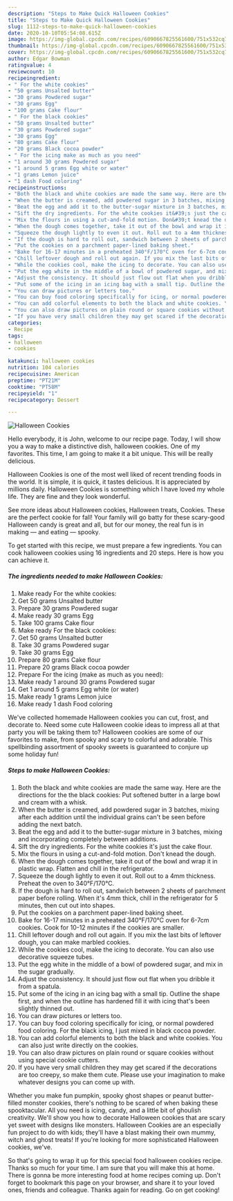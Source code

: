 ```yaml
---
description: "Steps to Make Quick Halloween Cookies"
title: "Steps to Make Quick Halloween Cookies"
slug: 1112-steps-to-make-quick-halloween-cookies
date: 2020-10-10T05:54:08.615Z
image: https://img-global.cpcdn.com/recipes/6090667825561600/751x532cq70/halloween-cookies-recipe-main-photo.jpg
thumbnail: https://img-global.cpcdn.com/recipes/6090667825561600/751x532cq70/halloween-cookies-recipe-main-photo.jpg
cover: https://img-global.cpcdn.com/recipes/6090667825561600/751x532cq70/halloween-cookies-recipe-main-photo.jpg
author: Edgar Bowman
ratingvalue: 4
reviewcount: 10
recipeingredient:
- " For the white cookies"
- "50 grams Unsalted butter"
- "30 grams Powdered sugar"
- "30 grams Egg"
- "100 grams Cake flour"
- " For the black cookies"
- "50 grams Unsalted butter"
- "30 grams Powdered sugar"
- "30 grams Egg"
- "80 grams Cake flour"
- "20 grams Black cocoa powder"
- " For the icing make as much as you need"
- "1 around 30 grams Powdered sugar"
- "1 around 5 grams Egg white or water"
- "1 grams Lemon juice"
- "1 dash Food coloring"
recipeinstructions:
- "Both the black and white cookies are made the same way. Here are the directions for the the black cookies: Put softened butter in a large bowl and cream with a whisk."
- "When the butter is creamed, add powdered sugar in 3 batches, mixing after each addition until the individual grains can&#39;t be seen before adding the next batch."
- "Beat the egg and add it to the butter-sugar mixture in 3 batches, mixing and incorporating completely between additions."
- "Sift the dry ingredients. For the white cookies it&#39;s just the cake flour."
- "Mix the flours in using a cut-and-fold motion. Don&#39;t knead the dough."
- "When the dough comes together, take it out of the bowl and wrap it in plastic wrap. Flatten and chill in the refrigerator."
- "Squeeze the dough lightly to even it out. Roll out to a 4mm thickness. Preheat the oven to 340°F/170°C."
- "If the dough is hard to roll out, sandwich between 2 sheets of parchment paper before rolling. When it&#39;s 4mm thick, chill in the refrigerator for 5 minutes, then cut out into shapes."
- "Put the cookies on a parchment paper-lined baking sheet."
- "Bake for 16-17 minutes in a preheated 340°F/170°C oven for 6-7cm cookies. Cook for 10-12 minutes if the cookies are smaller."
- "Chill leftover dough and roll out again. If you mix the last bits of leftover dough, you can make marbled cookies."
- "While the cookies cool, make the icing to decorate. You can also use decorative squeeze tubes."
- "Put the egg white in the middle of a bowl of powdered sugar, and mix in the sugar gradually."
- "Adjust the consistency. It should just flow out flat when you dribble it from a spatula."
- "Put some of the icing in an icing bag with a small tip. Outline the shape first, and when the outline has hardened fill it with icing that&#39;s been slightly thinned out."
- "You can draw pictures or letters too."
- "You can buy food coloring specifically for icing, or normal powdered food coloring. For the black icing, I just mixed in black cocoa powder."
- "You can add colorful elements to both the black and white cookies. You can also just write directly on the cookies."
- "You can also draw pictures on plain round or square cookies without using special cookie cutters."
- "If you have very small children they may get scared if the decorations are too creepy, so make them cute. Please use your imagination to make whatever designs you can come up with."
categories:
- Recipe
tags:
- halloween
- cookies

katakunci: halloween cookies 
nutrition: 104 calories
recipecuisine: American
preptime: "PT21M"
cooktime: "PT58M"
recipeyield: "1"
recipecategory: Dessert

---
```



![Halloween Cookies](https://img-global.cpcdn.com/recipes/6090667825561600/751x532cq70/halloween-cookies-recipe-main-photo.jpg)

Hello everybody, it is John, welcome to our recipe page. Today, I will show you a way to make a distinctive dish, halloween cookies. One of my favorites. This time, I am going to make it a bit unique. This will be really delicious.

Halloween Cookies is one of the most well liked of recent trending foods in the world. It is simple, it is quick, it tastes delicious. It is appreciated by millions daily. Halloween Cookies is something which I have loved my whole life. They are fine and they look wonderful.

See more ideas about Halloween cookies, Halloween treats, Cookies. These are the perfect cookie for fall! Your family will go batty for these scary-good Halloween candy is great and all, but for our money, the real fun is in making — and eating — spooky.


To get started with this recipe, we must prepare a few ingredients. You can cook halloween cookies using 16 ingredients and 20 steps. Here is how you can achieve it.

<!--inarticleads1-->

##### The ingredients needed to make Halloween Cookies:

1. Make ready  For the white cookies:
1. Get 50 grams Unsalted butter
1. Prepare 30 grams Powdered sugar
1. Make ready 30 grams Egg
1. Take 100 grams Cake flour
1. Make ready  For the black cookies:
1. Get 50 grams Unsalted butter
1. Take 30 grams Powdered sugar
1. Take 30 grams Egg
1. Prepare 80 grams Cake flour
1. Prepare 20 grams Black cocoa powder
1. Prepare  For the icing (make as much as you need):
1. Make ready 1 around 30 grams Powdered sugar
1. Get 1 around 5 grams Egg white (or water)
1. Make ready 1 grams Lemon juice
1. Make ready 1 dash Food coloring


We&#39;ve collected homemade Halloween cookies you can cut, frost, and decorate to. Need some cute Halloween cookie ideas to impress all at that party you will be taking them to? Halloween cookies are some of our favorites to make, from spooky and scary to colorful and adorable. This spellbinding assortment of spooky sweets is guaranteed to conjure up some holiday fun! 

<!--inarticleads2-->

##### Steps to make Halloween Cookies:

1. Both the black and white cookies are made the same way. Here are the directions for the the black cookies: Put softened butter in a large bowl and cream with a whisk.
1. When the butter is creamed, add powdered sugar in 3 batches, mixing after each addition until the individual grains can&#39;t be seen before adding the next batch.
1. Beat the egg and add it to the butter-sugar mixture in 3 batches, mixing and incorporating completely between additions.
1. Sift the dry ingredients. For the white cookies it&#39;s just the cake flour.
1. Mix the flours in using a cut-and-fold motion. Don&#39;t knead the dough.
1. When the dough comes together, take it out of the bowl and wrap it in plastic wrap. Flatten and chill in the refrigerator.
1. Squeeze the dough lightly to even it out. Roll out to a 4mm thickness. Preheat the oven to 340°F/170°C.
1. If the dough is hard to roll out, sandwich between 2 sheets of parchment paper before rolling. When it&#39;s 4mm thick, chill in the refrigerator for 5 minutes, then cut out into shapes.
1. Put the cookies on a parchment paper-lined baking sheet.
1. Bake for 16-17 minutes in a preheated 340°F/170°C oven for 6-7cm cookies. Cook for 10-12 minutes if the cookies are smaller.
1. Chill leftover dough and roll out again. If you mix the last bits of leftover dough, you can make marbled cookies.
1. While the cookies cool, make the icing to decorate. You can also use decorative squeeze tubes.
1. Put the egg white in the middle of a bowl of powdered sugar, and mix in the sugar gradually.
1. Adjust the consistency. It should just flow out flat when you dribble it from a spatula.
1. Put some of the icing in an icing bag with a small tip. Outline the shape first, and when the outline has hardened fill it with icing that&#39;s been slightly thinned out.
1. You can draw pictures or letters too.
1. You can buy food coloring specifically for icing, or normal powdered food coloring. For the black icing, I just mixed in black cocoa powder.
1. You can add colorful elements to both the black and white cookies. You can also just write directly on the cookies.
1. You can also draw pictures on plain round or square cookies without using special cookie cutters.
1. If you have very small children they may get scared if the decorations are too creepy, so make them cute. Please use your imagination to make whatever designs you can come up with.


Whether you make fun pumpkin, spooky ghost shapes or peanut butter-filled monster cookies, there&#39;s nothing to be scared of when baking these spooktacular. All you need is icing, candy, and a little bit of ghoulish creativity. We&#39;ll show you how to decorate Halloween cookies that are scary yet sweet with designs like monsters. Halloween Cookies are an especially fun project to do with kids; they&#39;ll have a blast making their own mummy, witch and ghost treats! If you&#39;re looking for more sophisticated Halloween cookies, we&#39;ve. 

So that's going to wrap it up for this special food halloween cookies recipe. Thanks so much for your time. I am sure that you will make this at home. There is gonna be more interesting food at home recipes coming up. Don't forget to bookmark this page on your browser, and share it to your loved ones, friends and colleague. Thanks again for reading. Go on get cooking!
